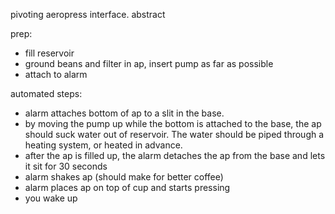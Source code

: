 pivoting aeropress interface. abstract

prep:
- fill reservoir
- ground beans and filter in ap, insert pump as far as possible
- attach to alarm

automated steps:
- alarm attaches bottom of ap to a slit in the base.
- by moving the pump up while the bottom is attached to the base, the ap should suck water out of reservoir.
The water should be piped through a heating system, or heated in advance.
- after the ap is filled up, the alarm detaches the ap from the base and lets it sit for 30 seconds
- alarm shakes ap (should make for better coffee)
- alarm places ap on top of cup and starts pressing
- you wake up

